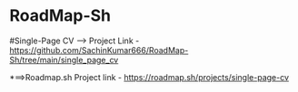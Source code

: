 # RoadMap-Sh

#Single-Page CV
--> Project Link - https://github.com/SachinKumar666/RoadMap-Sh/tree/main/single_page_cv

*==>Roadmap.sh Project link - https://roadmap.sh/projects/single-page-cv
